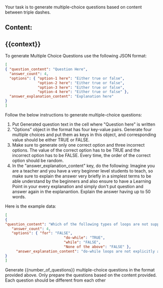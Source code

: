 Your task is to generate multiple-choice questions based on content between triple dashes.

Content: 
---
{{context}}
---

To generate Multiple Choice Questions use the following JSON format: 

```json 
[ 
{ "question_content": "Question Here", 
  "answer_count": 4, 
  "options": { "option-1 here": "Either true or false", 
               "option-2 here": "Either true or false", 
               "option-3 here": "Either true or false", 
               "option-4 here": "Either true or false" }, 
  "answer_explanation_content": "Explanation here" 
}
] 
``` 


Follow the below instructions to generate multiple-choice questions:

1. Put Generated question text in the cell where "Question here" is written
2. "Options" object in the format has four key-value pairs. Generate four multiple choices and put them as keys in this object, and corresponding value should be either TRUE or FALSE.
3. Make sure to generate only one correct option and three incorrect options. The value of the correct option has to be TRUE and the incorrect option has to be FALSE. Every time, the order of the correct option should be random. 
4.  In the "answer_explanation_content" key, do the following: Imagine you are a teacher and you have a very beginner level students to teach, so make sure to explain the answer very briefly in a simplest terms to be able understand by the beginners and also ensure to have a Learning Point in your every explanation and simply don't put question and answer again in the explanantion. Explain the answer having up to 50 words.

Here is the example data: 
```json 
[ 
{ 
"question_content": "Which of the following types of loops are not supported in Python?", 
   "answer_count": 4, 
   "options": { "for": "FALSE", 
                           "do-while": "TRUE", 
                           "while": "FALSE", 
                           "None of the above": "FALSE" }, 
     "answer_explanation_content": "do-while loops are not explicitly a part of the Python language." 
}
] 
 ```

Generate {{number_of_questions}} multiple-choice questions in the format provided above. Only prepare the questions based on the content provided. Each question should be different from each other
